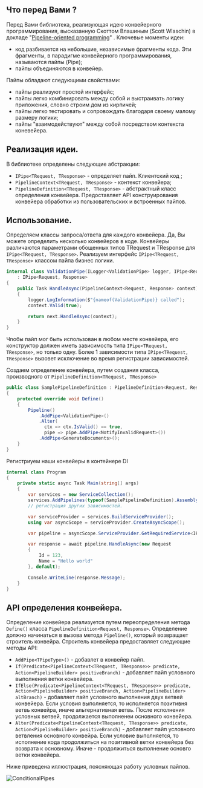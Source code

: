 ## Что перед Вами ?
Перед Вами библиотека, реализующая идею конвейерного программирования, высказанную Скоттом Влашиным (Scott Wlaschin) в докладе "[Pipeline-oriented programming](https://www.youtube.com/watch?v=ipceTuJlw-M)" .
Ключевые моменты идеи:
- код разбивается на небольшие, независимые фрагменты кода. Эти фрагменты, в парадигме конвейерного программирования, называются пайпы (Pipe);
- пайпы объединяются в конвейер.

Пайпы обладают следующими свойствами:
- пайпы реализуют простой интерфейс;
- пайпы легко комбинировать между собой и выстраивать логику приложения, словно строим дом из кирпичей;
- пайпы легко тестировать и сопровождать благодаря своему малому размеру логики;
- пайпы "взаимодействуют" между собой посредством контекста коневейера.
  
## Реализация идеи.
В библиотеке определены следующие абстракции:
- `IPipe<TRequest, TResponse>` - определяет пайп. Клиентский код ;
- `PipelineContext<TRequest, TResponse>` - контекст конвейера;
- `PipelineDefinition<TRequest, TResponse>` - абстрактный класс определения конвейера. Предоставляет API конструирования конвейера обработки из пользовательских и встроенных пайпов.

## Использование.
Определяем классы запроса/ответа для каждого конвейера. Да, Вы можете определить несколько конвейеров в коде. Конвейеры различаются параметрами обощенных типов TRequest и TResponse для `IPipe<TRequest, TResponse>`.
Реализуем интерфейс `IPipe<TRequest, TResponse>` классом пайпа бизнес логики. 
```csharp
internal class ValidationPipe(ILogger<ValidationPipe> logger, IPipe<Request, Response> next) 
    : IPipe<Request, Response>
{
    public Task HandleAsync(PipelineContext<Request, Response> context)
    {
        logger.LogInformation($"{nameof(ValidationPipe)} called");
        context.Valid(true);

        return next.HandleAsync(context);
    }
}
```
Чnобы пайп мог быть использован в любом месте конвейера, его конструктор должен иметь зависимость типа `IPipe<TRequest, TResponse>`, но только одну. Более 1 зависимости типа `IPipe<TRequest, TResponse>` вызовет исключение во время регистрации зависимостей.

Создаем определение конвейера, путем создания класса, производного от `PipelineDefinition<TRequest, TResponse>`
```csharp
public class SamplePipelineDefinition : PipelineDefinition<Request, Response>
{
    protected override void Define()
    {
        Pipeline()
            .AddPipe<ValidationPipe>()
            .Alter(
              ctx => ctx.IsValid() == true,
              pipe => pipe.AddPipe<NotifyInvalidRequest>())
            .AddPipe<GenerateDocuments>();
    }
}
```
Регистриуем наши конвейеры в контейнере DI
```csharp
internal class Program
{
    private static async Task Main(string[] args)
    {
        var services = new ServiceCollection();
        services.AddPipelines(typeof(SamplePipelineDefinition).Assembly); // один вызов регистриует все конвейеры в сборке.
        // регистрация других зависимостей.

        var serviceProvider = services.BuildServiceProvider();
        using var asyncScope = serviceProvider.CreateAsyncScope();

        var pipeline = asyncScope.ServiceProvider.GetRequiredService<IPipeline<Request, Response>>();

        var response = await pipeline.HandleAsync(new Request 
        { 
            Id = 123,
            Name = "Hello world"
        }, default);

        Console.WriteLine(response.Message);
    }
}
```

## API определения конвейера.
Определение конвейера реализуется путем переопределения метода `Define()` класса `PipelineDefinition<Request, Response>`. Определение должно начинаться в вызова метода `Pipeline()`, который возвращает строитель конвейра. Строитель конвейера предоставляет следующие методы API:
- `AddPipe<TPipeType>()` - добавлет в конвейер пайп.
- `If(Predicate<PipelineContext<TRequest, TResponse>> predicate, Action<PipelineBuilder> positiveBranch)` - добавляет пайп условного выполнения ветки конвейера.
- `IfElse(Predicate<PipelineContext<TRequest, TResponse>> predicate,
      Action<PipelineBuilder> positiveBranch,
      Action<PipelineBuilder> altBranch)` - добавляет пайп условного выполнения двух ветвей конвейера. Если условия выполняется, то исполняется позитивня ветвь конвейра, иначе альтернативная ветвь. После исполнения условных ветвей, продолжается выполненеи основного конвейера.
- `Alter(Predicate<PipelineContext<TRequest, TResponse>> predicate,
        Action<PipelineBuilder> positiveBranch)`  - добавляет пайп условного ветвления основного конвейра. Если условие выполняется, то исполнение кода продолжиться на позитивной ветки конвейера без возврата к основному. Иначе - продолжиться выполнение основго ветки конвейера.

Ниже приведена иллюстрация, поясняющая работу условных пайпов.

![ConditionalPipes](https://github.com/user-attachments/assets/e1b46861-d135-4864-bf5b-544a0ac275bd)
